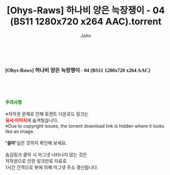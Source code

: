 ﻿---
layout: post
title:  "[Ohys-Raws] 하나비 양은 늑장쟁이 - 04 (BS11 1280x720 x264 AAC).torrent"
author: John
categories: [ 애니메이션 ]
tags: [  ]
image:  
description: "[Ohys-Raws] 하나비 양은 늑장쟁이 - 04 (BS11 1280x720 x264 AAC) torrent 정보 공유"
toc: true
toc_sticky: true
---

<br>
<div class="view-img">
<a class="view_image" href="http://torrentmobile60.com/bbs/view_image.php?fn=%2Fdata%2Ffile%2Fani%2F3735182707_Kv1Z38W0_16570df773fb877c6995c9ec4b01bff4e7ef04c7.jpg" target="_blank"><img alt="" class="img-tag" content="http://torrentmobile60.com/data/file/ani/3735182707_Kv1Z38W0_16570df773fb877c6995c9ec4b01bff4e7ef04c7.jpg" itemprop="image" src="http://torrentmobile60.com/data/file/ani/3735182707_Kv1Z38W0_16570df773fb877c6995c9ec4b01bff4e7ef04c7.jpg"/></a></div><div class="view-content" itemprop="description">
<p><span style="font-family:nanumsquareround;font-size:16px;font-weight:700;white-space:nowrap;background-color:rgb(255,255,255);">[Ohys-Raws] 하나비 양은 늑장쟁이 - 04 (BS11 1280x720 x264 AAC)</span> </p> </div>
    
<br><br><br>
<p data-ke-size="size16"><b><span style="color: green;">주의사항</span></b><br /><br />※저작권 문제로 인해 토렌트 다운로드 링크는<br /><b><span style="color: red;">유사 이미지</span></b>에 숨겨뒀습니다.<br />※Due to copyright issues, the torrent download link is hidden where it looks like an image.<br /><br /><b>'설마'</b>싶은 것까지 확인해 보세요.<br /><br />숨김링크 클릭 시 마그넷 나타나지 않는 것은<br />저작권으로 인한 링크만료 자료로<br />1시간 간격으로 봇에 의해 마그넷 주소 갱신됩니다.</p>
